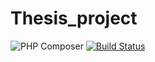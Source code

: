 # Thesis_project
![PHP Composer](https://github.com/aliKatlabi/Thesis_project/workflows/PHP%20Composer/badge.svg?branch=master)      [![Build Status](https://dev.azure.com/secureassigmentmanager/MyProject/_apis/build/status/secureassigmentmanager?branchName=master)](https://dev.azure.com/secureassigmentmanager/MyProject/_build/latest?definitionId=2&branchName=master)
